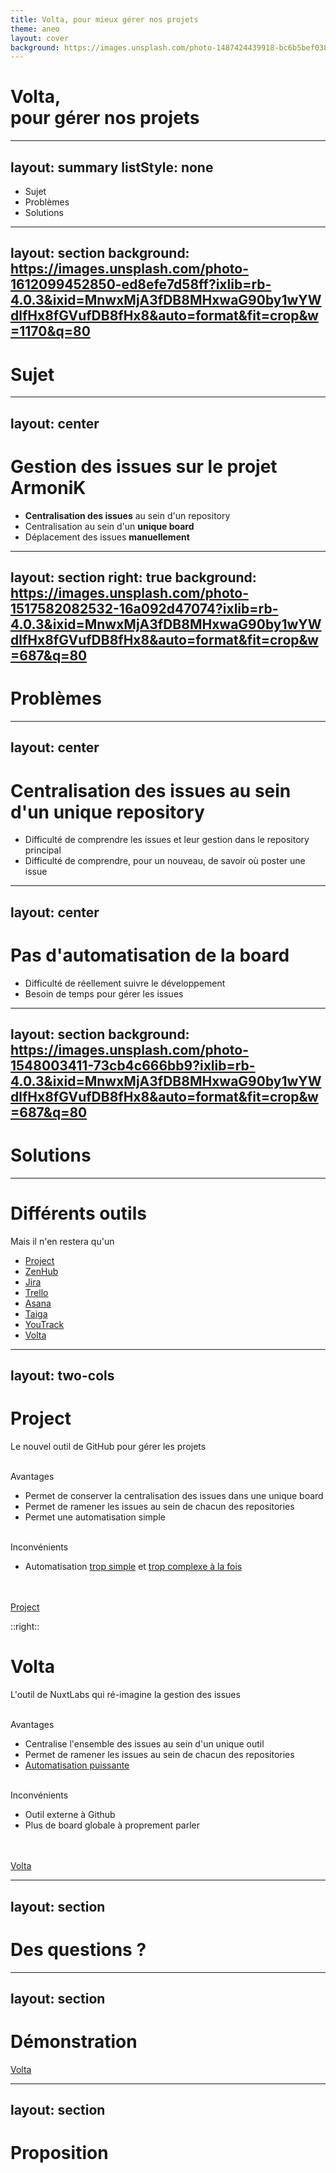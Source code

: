 ```yaml
---
title: Volta, pour mieux gérer nos projets
theme: aneo
layout: cover
background: https://images.unsplash.com/photo-1487424439918-bc6b5bef0380?ixlib=rb-4.0.3&ixid=MnwxMjA3fDB8MHxwaG90by1wYWdlfHx8fGVufDB8fHx8&auto=format&fit=crop&w=1933&q=80
---
```


# Volta,<br />pour gérer nos projets

---
layout: summary
listStyle: none
---

- <carbon-task-view/> Sujet
- <carbon-task-remove/> Problèmes
- <carbon-task-approved/> Solutions


---
layout: section
background: https://images.unsplash.com/photo-1612099452850-ed8efe7d58ff?ixlib=rb-4.0.3&ixid=MnwxMjA3fDB8MHxwaG90by1wYWdlfHx8fGVufDB8fHx8&auto=format&fit=crop&w=1170&q=80
---

# <carbon-task-view/> Sujet

---
layout: center
---

# Gestion des issues sur le projet ArmoniK

<v-clicks>

- **Centralisation des issues** au sein d'un repository
- Centralisation au sein d'un **unique board**
- Déplacement des issues **manuellement**

</v-clicks>

<!--
On parle de la gestion des issues sur le projet ArmoniK mais en vrai, on peut l'étendre à la gestion des projets au sein d'Aneo.

On centralise au sein d'un repository pour pouvoir ensuite centraliser au sein d'un même projet.
-->

---
layout: section
right: true
background: https://images.unsplash.com/photo-1517582082532-16a092d47074?ixlib=rb-4.0.3&ixid=MnwxMjA3fDB8MHxwaG90by1wYWdlfHx8fGVufDB8fHx8&auto=format&fit=crop&w=687&q=80
---

# <carbon-task-remove/> Problèmes

<!-- 
Les problèmes sont multiples et liés les uns aux autres.
-->

---
layout: center
---

# Centralisation des issues au sein d'un unique repository
<v-clicks>

- Difficulté de comprendre les issues et leur gestion dans le repository principal
- Difficulté de comprendre, pour un nouveau, de savoir où poster une issue 

</v-clicks>

<!-- 
- Difficulté de comprendre les issues dans le repository principal
  1. Les issues parlent de tous les repositories alors qu'on s'attend à n'avoir que du ArmoniK et inversement
  2. Obligation de naviguer entre les issues d'ArmoniK et les différentes repositories pour s'y retrouver
- Difficulté de comprendre, pour un nouveau, de savoir où poster une issue
  1. Pas d'issue d'exemple, ni d'archiges pour la recherche, dans les repositories
  2. Si une issue est postée dans un repository autre que ArmoniK, comment on le gère ?
  3. Pas forcément connaissance de toute l'architecture d'ArmoniK
-->

---
layout: center
---

# Pas d'automatisation de la board

<v-clicks>

- Difficulté de réellement suivre le développement
- Besoin de temps pour gérer les issues

</v-clicks>

<!-- 
- Difficulté de réellement suivre le développement
  1. Les issues font de `todo` à `done` donc clairement, ça ne sert à rien
  2. Une partie des issues ne sont pas ajoutée au board
- Besoin de temps pour gérer les issues
  1. Cela nous fait retomber sur les éléments précédemment cités
-->

---
layout: section
background: https://images.unsplash.com/photo-1548003411-73cb4c666bb9?ixlib=rb-4.0.3&ixid=MnwxMjA3fDB8MHxwaG90by1wYWdlfHx8fGVufDB8fHx8&auto=format&fit=crop&w=687&q=80
---

# <carbon-task-approved/> Solutions

---

# Différents outils
Mais il n'en restera qu'un

- [Project](https://github.com/features/issues)
- [ZenHub](https://www.zenhub.com/)
- [Jira](https://www.atlassian.com/software/jira)
- [Trello](https://trello.com/)
- [Asana](https://asana.com/)
- [Taiga](https://taiga.io/)
- [YouTrack](https://www.jetbrains.com/youtrack/)
- [Volta](https://volta.net/)

<!--
Il existe différents outils pour sortir du board classique. En voici une liste mais j'ai choisi de me concentrer sur 2 particulièrement.

Globalement, je me suis penché sur Project et Volta parce que je suis persuadé qu'avoir des outils qui peuvent s'intégrer naturellement à nos workflows de développement est important pour faciliter l'intégration et l'utilisation de ce dernier.

"Naturellement" signifie réutilisation des issues et PR GitHub, permettant au passage de faciliter l'open source, automatisation des boards et dans la continuité des la gestion par GitHub (comme un super set de GitHub).
 -->

---
layout: two-cols
---
<!-- Retravailler pour avoir un gap entre les 2 -->
<!-- Bien faire attention à ce que sous un h1, on puisse y glisser un subtitle -->

# Project
Le nouvel outil de GitHub pour gérer les projets

<br />

<v-clicks>

<div>
  <fluent-emoji-flat-check-mark-button /> Avantages
</div>

</v-clicks>

<v-clicks>

- Permet de conserver la centralisation des issues dans une unique board
- Permet de ramener les issues au sein de chacun des repositories
- Permet une automatisation simple

</v-clicks>

<br />

<v-clicks>

<div>
  <fluent-emoji-flat-cross-mark /> Inconvénients
</div>

</v-clicks>

<v-clicks>

- Automatisation [trop simple](https://docs.github.com/en/issues/planning-and-tracking-with-projects/automating-your-project/using-the-built-in-automations) et [trop complexe à la fois](https://docs.github.com/en/issues/planning-and-tracking-with-projects/automating-your-project/automating-projects-using-actions)

</v-clicks>

<br />
<br />

<v-clicks>

<div class="flex flex-row justify-start items-start gap-2">
  <fluent-emoji-flat-right-arrow /> 
  <a href="https://github.com/features/issues"> Project </a> 
</div>

</v-clicks>

::right::

<v-clicks>

# Volta
L'outil de NuxtLabs qui ré-imagine la gestion des issues

</v-clicks>

<br />

<v-clicks>

<div>
  <fluent-emoji-flat-check-mark-button /> Avantages
</div>

</v-clicks>

<v-clicks>

- Centralise l'ensemble des issues au sein d'un unique outil
- Permet de ramener les issues au sein de chacun des repositories
- [Automatisation puissante](https://volta.net/docs/issue/boards#automation)

</v-clicks>

<br />

<v-clicks>

<div>
  <fluent-emoji-flat-cross-mark /> Inconvénients
</div>

</v-clicks>

<v-clicks>

- Outil externe à Github
- Plus de board globale à proprement parler

</v-clicks>

<br />
<br />

<v-clicks>

<div class="flex flex-row justify-start items-start gap-2">
  <fluent-emoji-flat-right-arrow />
  <a href="https://volta.net">Volta</a>
</div>

</v-clicks>

<!--
Project de GitHub

Avantages et inconvénients par rapport à notre manière de faire actuelle

L'automatisation est tellement simple qu'il faut ajouter à la main les issues dans la board. Mais elle est trop complexe parce que pour commencer à jouer avec, il faut passer par des actions et le faire dans des requêtes GraphQL.

Du coup, ça ne vaut pas le coup de l'essayer et clairement, on peut trouver mieux

Volta

Avantages et inconvénients par rapport à notre manière de faire actuellement

L'automatisation est complète et donc il n'y a plus besoin de toucher au board. Il reflète automatiquement l'état de développement et d'avancement des issues.

En prime, l'outil permet de gérer tous les repositories que l'on souhaite. Ainsi, ceux qui travail sur plusieurs, au sein d'un même projet ou de projets différents vont adorer. Il y a aussi un système d'inbox qui permet de canaliser clairement les notifications (contrairement au système de GitHub).
-->

---
layout: section
---

# Des questions ?

---
layout: section
---

# Démonstration

[Volta](https://volta.net)

---
layout: section
---

# Proposition
